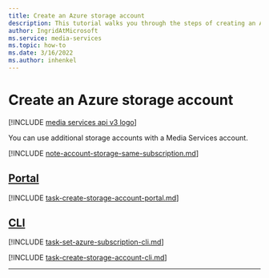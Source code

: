 ```yaml
---
title: Create an Azure storage account
description: This tutorial walks you through the steps of creating an Azure Storage account.
author: IngridAtMicrosoft
ms.service: media-services
ms.topic: how-to
ms.date: 3/16/2022
ms.author: inhenkel
---
```

# Create an Azure storage account

[!INCLUDE [media services api v3 logo](./includes/v3-hr.md)]

You can use additional storage accounts with a Media Services account.

[!INCLUDE [note-account-storage-same-subscription.md](./includes/note-account-storage-same-subscription.md)]

## [Portal](#tab/portal/)

[!INCLUDE [task-create-storage-account-portal.md](./includes/task-create-storage-account-portal.md)]

## [CLI](#tab/cli/)

<!-- Set the subscription -->

[!INCLUDE [task-set-azure-subscription-cli.md](./includes/task-set-azure-subscription-cli.md)]

<!-- Create a storage account -->

[!INCLUDE [task-create-storage-account-cli.md](./includes/task-create-storage-account-cli.md)]

---
